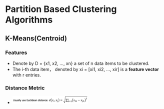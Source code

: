 # Partition Based Clustering Algorithms
## K-Means(Centroid)
### Features
- Denote by D = {x1, x2, ..., xn} a set of n data items to be clustered.
- The i-th data item， denoted by xi = [xi1, xi2, ..., xir] is a **feature vector** with r entries.
### Distance Metric
- <img src="../images/euclidean.png" width="50%"></img>
